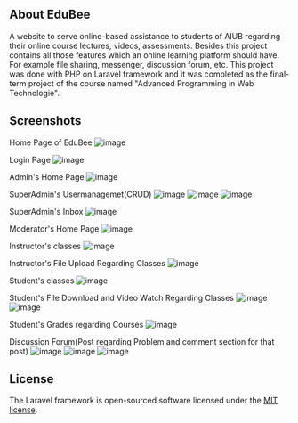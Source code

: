 ## About EduBee

A website to serve online-based assistance to students of AIUB regarding their online course lectures, videos, assessments. Besides this project contains all those features which an online learning platform should have. For example file sharing, messenger, discussion forum, etc. This project was done with PHP on Laravel framework and it was completed as the final-term project of the course named "Advanced Programming in Web Technologie".


## Screenshots
Home Page of EduBee
![image](https://github.com/ShowrenChowdhury21/Images/blob/master/EduBee/Screenshot%20(479).png)

Login Page
![image](https://github.com/ShowrenChowdhury21/Images/blob/master/EduBee/Screenshot%20(480).png)

Admin's Home Page
![image](https://github.com/ShowrenChowdhury21/Images/blob/master/EduBee/Screenshot%20(481).png)

SuperAdmin's Usermanagemet(CRUD)
![image](https://github.com/ShowrenChowdhury21/Images/blob/master/EduBee/Screenshot%20(490).png)
![image](https://github.com/ShowrenChowdhury21/Images/blob/master/EduBee/Screenshot%20(491).png)
![image](https://github.com/ShowrenChowdhury21/Images/blob/master/EduBee/Screenshot%20(492).png)

SuperAdmin's Inbox
![image](https://github.com/ShowrenChowdhury21/Images/blob/master/EduBee/Screenshot%20(493).png)

Moderator's Home Page
![image](https://github.com/ShowrenChowdhury21/Images/blob/master/EduBee/Screenshot%20(499).png)

Instructor's classes
![image](https://github.com/ShowrenChowdhury21/Images/blob/master/EduBee/Screenshot%20(494).png)

Instructor's File Upload Regarding Classes
![image](https://github.com/ShowrenChowdhury21/Images/blob/master/EduBee/Screenshot%20(495).png)

Student's classes
![image](https://github.com/ShowrenChowdhury21/Images/blob/master/EduBee/Screenshot%20(500).png)

Student's File Download and Video Watch Regarding Classes
![image](https://github.com/ShowrenChowdhury21/Images/blob/master/EduBee/Screenshot%20(496).png)
![image](https://github.com/ShowrenChowdhury21/Images/blob/master/EduBee/Screenshot%20(497).png)

Student's Grades regarding Courses
![image](https://github.com/ShowrenChowdhury21/Images/blob/master/EduBee/Screenshot%20(501).png)

Discussion Forum(Post regarding Problem and comment section for that post)
![image](https://github.com/ShowrenChowdhury21/Images/blob/master/EduBee/Screenshot%20(486).png)
![image](https://github.com/ShowrenChowdhury21/Images/blob/master/EduBee/Screenshot%20(487).png)
![image](https://github.com/ShowrenChowdhury21/Images/blob/master/EduBee/Screenshot%20(489).png)


## License

The Laravel framework is open-sourced software licensed under the [MIT license](https://opensource.org/licenses/MIT).
